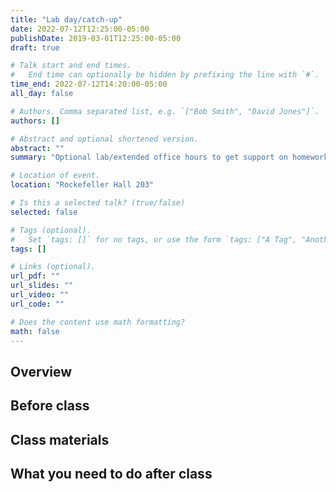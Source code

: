 ```yaml
---
title: "Lab day/catch-up"
date: 2022-07-12T12:25:00-05:00
publishDate: 2019-03-01T12:25:00-05:00
draft: true

# Talk start and end times.
#   End time can optionally be hidden by prefixing the line with `#`.
time_end: 2022-07-12T14:20:00-05:00
all_day: false

# Authors. Comma separated list, e.g. `["Bob Smith", "David Jones"]`.
authors: []

# Abstract and optional shortened version.
abstract: ""
summary: "Optional lab/extended office hours to get support on homework 06."

# Location of event.
location: "Rockefeller Hall 203"

# Is this a selected talk? (true/false)
selected: false

# Tags (optional).
#   Set `tags: []` for no tags, or use the form `tags: ["A Tag", "Another Tag"]` for one or more tags.
tags: []

# Links (optional).
url_pdf: ""
url_slides: ""
url_video: ""
url_code: ""

# Does the content use math formatting?
math: false
---
```




## Overview


## Before class


## Class materials


## What you need to do after class
